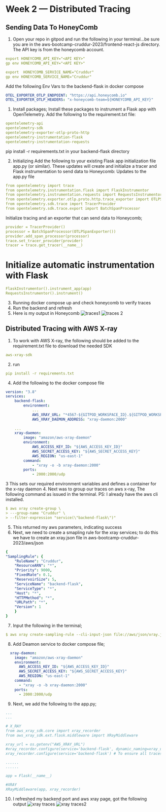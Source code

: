 # Week 2 — Distributed Tracing

## Sending Data To HoneyComb
1. Open your repo in gitpod and run the following in your terminal...be sure you are in the aws-bootcamp-cruddur-2023/frontend-react-js directory. The API key is from the honeycomb account.
```yaml
export HONEYCOMB_API_KEY="<API KEY>"
gp env HONEYCOMB_API_KEY="<API KEY>"

export  HONEYCOMB_SERVICE_NAME="Cruddur"
gp env HONEYCOMB_SERVICE_NAME="Cruddur"
```

Add the following Env Vars to the backend-flask in docker compose
```yaml
OTEL_EXPORTER_OTLP_ENDPOINT: "https://api.honeycomb.io"
OTEL_EXPORTER_OTLP_HEADERS: "x-honeycomb-team=${HONEYCOMB_API_KEY}"
```

1. Install packages; Install these packages to instrument a Flask app with OpenTelemetry. Add the following to the requirement.txt file:
```yaml
opentelemetry-api 
opentelemetry-sdk 
opentelemetry-exporter-otlp-proto-http 
opentelemetry-instrumentation-flask 
opentelemetry-instrumentation-requests
``` 

pip install -r requirements.txt in your backend-flask directory

2. Initializing
Add the following to your existing Flask app initialization file app.py (or similar). These updates will create and initialize a tracer and Flask instrumentation to send data to Honeycomb:
Updates to the app.py file
```yaml
from opentelemetry import trace
from opentelemetry.instrumentation.flask import FlaskInstrumentor
from opentelemetry.instrumentation.requests import RequestsInstrumentor
from opentelemetry.exporter.otlp.proto.http.trace_exporter import OTLPSpanExporter
from opentelemetry.sdk.trace import TracerProvider
from opentelemetry.sdk.trace.export import BatchSpanProcessor
```
Initialize tracing and an exporter that can send data to Honeycomb;
```yaml
provider = TracerProvider()
processor = BatchSpanProcessor(OTLPSpanExporter())
provider.add_span_processor(processor)
trace.set_tracer_provider(provider)
tracer = trace.get_tracer(__name__)
```

# Initialize automatic instrumentation with Flask
```yaml
FlaskInstrumentor().instrument_app(app)
RequestsInstrumentor().instrument()
```

3. Running docker compose up and check honeycomb to verify traces
4. Run the backend and refresh
5. Here is my output in Honeycomb
![traces1](https://user-images.githubusercontent.com/68542385/223675765-07fdbc3a-0f35-42a5-a26f-c87e9baf1db5.PNG)
![traces 2](https://user-images.githubusercontent.com/68542385/223675792-f69b1e99-2a33-48f9-9371-2ebec6cae364.PNG)


## Distributed Tracing with AWS X-ray
1. To work with AWS X-ray, the following should be added to the requirement.txt file to download the needed SDK
```yaml
aws-xray-sdk
``` 
2. run 
```yaml
pip install -r requirements.txt
```
4. Add the following to the docker compose file
```yaml 
version: "3.8"
services:
    backend-flask:
        environment:
            ...
            AWS_XRAY_URL: "*4567-${GITPOD_WORKSPACE_ID}.${GITPOD_WORKSPACE_CLUSTER_HOST}*"
            AWS_XRAY_DAEMON_ADDRESS: "xray-daemon:2000"
          
    ...
    xray-daemon:
        image: "amazon/aws-xray-daemon"
        environment:
            AWS_ACCESS_KEY_ID: "${AWS_ACCESS_KEY_ID}"
            AWS_SECRET_ACCESS_KEY: "${AWS_SECRET_ACCESS_KEY}"
            AWS_REGION: "us-east-1"
        command:
            - "xray -o -b xray-daemon:2000"
        ports:
            - 2000:2000/udp
```           
3 This sets our required environment variables and defines a container for the x-ray daemon
4. Next was to group our traces on aws x-ray, The following command as issued in the terminal. PS: I already have the aws cli installed.
```yaml 
$ aws xray create-group \
> ---group-name "Cruddur" \
> --filter-expression "service(\"backend-flask\")"
```
5. This returned my aws parameters, indicating success
6. Next, we need to create a smapling rule for the xray services; to do this we have to create an xray.json file in aws-bootcamp-cruddur-2023/aws/json
```yaml
{
"SamplingRule": {
    "RuleName": "Cruddur",
    "ResourceARN": "*",
    "Priority": 9000,
    "FixedRate": 0.1,
    "ReservoirSize": 5,
    "ServiceName": "backend-flask",
    "ServiceType": "*",
    "Host": "*",
    "HTTPMethod": "*",
    "URLPath": "*",
    "Version": 1
    }
}
```
7. Input the following in the terminal;
```yaml
$ aws xray create-sampling-rule --cli-input-json file://aws/json/xray.json
```
8. Add Deamon service to docker compose file;
```yaml
  xray-daemon:
    image: "amazon/aws-xray-daemon"
    environment:
      AWS_ACCESS_KEY_ID: "${AWS_ACCESS_KEY_ID}"
      AWS_SECRET_ACCESS_KEY: "${AWS_SECRET_ACCESS_KEY}"
      AWS_REGION: "us-east-1"
    command:
      - "xray -o -b xray-daemon:2000"
    ports:
      - 2000:2000/udp
```
9.  Next, we add the following to the app.py;
```yaml
...
...

# X_RAY
from aws_xray_sdk.core import xray_recorder
from aws_xray_sdk.ext.flask.middleware import XRayMiddleware

xray_url = os.getenv("AWS_XRAY_URL")
#xray_recorder.configure(service='backend-flask', dynamic_naming=xray_url)
xray_recorder.configure(service='backend-flask') # To ensure all traces can be grouped under the Cruudr group created

......
......

app = Flask(__name__)

#XRAY
XRayMiddleware(app, xray_recorder)
``` 
10. I refreshed my backend port and aws xray page, got the following output
![xray traces](https://user-images.githubusercontent.com/68542385/223736420-7b5812d4-8963-47b9-aead-579f12ff9912.PNG)
![xray traces2](https://user-images.githubusercontent.com/68542385/223736429-aebfb3dc-83fc-4428-bf7e-8cbf5e1bf46c.PNG)




